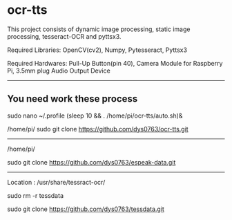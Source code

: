 # ocr-tts

This project consists of dynamic image processing, static image processing, tesseract-OCR and pyttsx3.

Required Libraries: OpenCV(cv2), Numpy, Pytesseract, Pyttsx3

Required Hardwares: Pull-Up Button(pin 40), Camera Module for Raspberry Pi, 3.5mm plug Audio Output Device


----------------
You need work these process
------------------

sudo nano ~/.profile
(sleep 10 && . /home/pi/ocr-tts/auto.sh)&

/home/pi/
sudo git clone https://github.com/dys0763/ocr-tts.git

--------------------------------

/home/pi/

sudo git clone https://github.com/dys0763/espeak-data.git

--------------------------------

Location : /usr/share/tessract-ocr/

sudo rm -r tessdata

sudo git clone https://github.com/dys0763/tessdata.git
